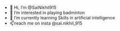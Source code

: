 - 👋 Hi, I’m @SaiNikhil915
- 👀 I’m interested in playing badminton
- 🌱 I’m currently learning Skills in artificial intelligence
- 📫reach me on insta @sai.nikhil_915

<!---
SaiNikhil915/SaiNikhil915 is a ✨ special ✨ repository because its `README.md` (this file) appears on your GitHub profile.
You can click the Preview link to take a look at your changes.
--->
